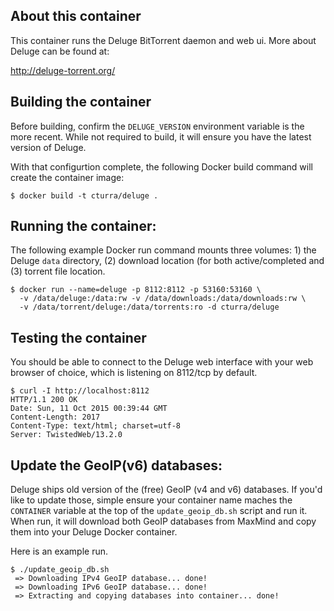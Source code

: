About this container
---
This container runs the Deluge BitTorrent daemon and web ui. More about
Deluge can be found at:

  http://deluge-torrent.org/


Building the container
---
Before building, confirm the `DELUGE_VERSION` environment variable is the
more recent. While not required to build, it will ensure you have the latest
version of Deluge.

With that configurtion complete, the following Docker build command will create
the container image:

```
$ docker build -t cturra/deluge .
```


Running the container:
---
The following example Docker run command mounts three volumes: 1) the Deluge `data`
directory, (2) download location (for both active/completed and (3) torrent file
location.

```
$ docker run --name=deluge -p 8112:8112 -p 53160:53160 \
  -v /data/deluge:/data:rw -v /data/downloads:/data/downloads:rw \
  -v /data/torrent/deluge:/data/torrents:ro -d cturra/deluge
```


Testing the container
---
You should be able to connect to the Deluge web interface with your web browser of choice,
which is listening on 8112/tcp by default.

```
$ curl -I http://localhost:8112
HTTP/1.1 200 OK
Date: Sun, 11 Oct 2015 00:39:44 GMT
Content-Length: 2017
Content-Type: text/html; charset=utf-8
Server: TwistedWeb/13.2.0
```

Update the GeoIP(v6) databases:
---
Deluge ships old version of the (free) GeoIP (v4 and v6) databases. If you'd like to update
those, simple ensure your container name maches the `CONTAINER` variable at the top of the
`update_geoip_db.sh` script and run it. When run, it will download both GeoIP databases from
MaxMind and copy them into your Deluge Docker container.

Here is an example run.

```
$ ./update_geoip_db.sh
 => Downloading IPv4 GeoIP database... done!
 => Downloading IPv6 GeoIP database... done!
 => Extracting and copying databases into container... done!
```
